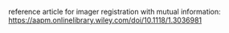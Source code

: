 reference article for imager registration with mutual information: https://aapm.onlinelibrary.wiley.com/doi/10.1118/1.3036981

